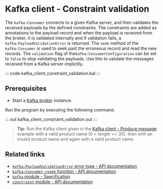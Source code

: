 # Kafka client - Constraint validation

The `kafka:Consumer` connects to a given Kafka server, and then validates the received payloads by the defined constraints. The constraints are added as annotations to the payload record and when the payload is received from the broker, it is validated internally and if validation fails, a `kafka:PayloadValidationError` is returned. The `seek` method of the `kafka:Consumer` is used to seek past the erroneous record and read the new records. The `validation` flag of the`kafka:ConsumerConfiguration` can be set to `false` to stop validating the payloads. Use this to validate the messages received from a Kafka server implicitly.

::: code kafka_client_constraint_validation.bal :::

## Prerequisites
- Start a [Kafka broker](https://kafka.apache.org/quickstart) instance.

Run the program by executing the following command.

::: out kafka_client_constraint_validation.out :::

>**Tip:** Run the Kafka client given in the [Kafka client - Produce message](/learn/by-example/kafka-client-produce-message) example with a valid product name (0 < length <= 30), then with an invalid product name and again with a valid product name.

## Related links
- [`kafka:PayloadValidationError` error type - API documentation](https://lib.ballerina.io/ballerinax/kafka/3.4.0/errors#PayloadValidationError)
- [`kafka:Consumer->seek` function - API documentation](https://lib.ballerina.io/ballerinax/kafka/3.4.0/clients/Consumer#seek)
- [`kafka` module - Specification](https://github.com/ballerina-platform/module-ballerinax-kafka/blob/master/docs/spec/spec.md)
- [`constraint` module - API documentation](https://lib.ballerina.io/ballerina/constraint/latest)
